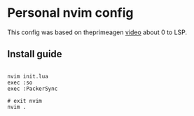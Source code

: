 # Personal nvim config
This config was based on theprimeagen [video](https://youtu.be/w7i4amO_zaE) about 0 to LSP.

## Install guide

```terminal

nvim init.lua
exec :so 
exec :PackerSync

# exit nvim
nvim . 

```

